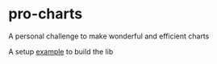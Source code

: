 # pro-charts

A personal challenge to make wonderful and efficient charts


A setup [example](https://blog.logrocket.com/how-to-build-component-library-react-typescript/) to build the lib